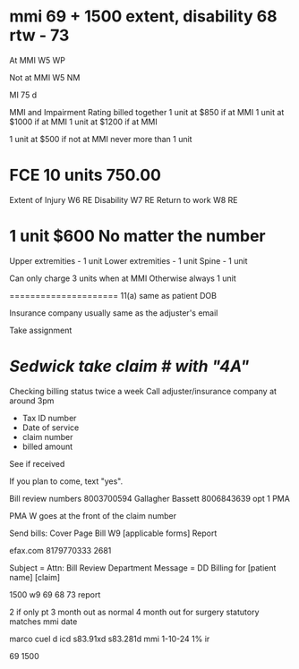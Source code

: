 mmi 69 + 1500
extent, disability 68
rtw - 73
===================
At MMI
W5 WP

Not at MMI
W5 NM

MI 75 d

MMI and Impairment Rating billed together
1 unit at $850 if at MMI
1 unit at $1000 if at MMI
1 unit at $1200 if at MMI

1 unit at $500 if not at MMI
never more than 1 unit

FCE
10 units
750.00
====================
Extent of Injury W6 RE
Disability W7 RE
Return to work W8 RE

1 unit $600
No matter the number
=====================
Upper extremities - 1 unit
Lower extremities - 1 unit
Spine - 1 unit

Can only charge 3 units when at MMI
Otherwise always 1 unit

=====================
11(a) same as patient DOB

Insurance company usually same as the adjuster's email

Take assignment

*Sedwick take claim # with "4A"*
=====================
Checking billing status
twice a week
Call adjuster/insurance company at around 3pm
 -   Tax ID number
 -   Date of service
 -   claim number
 -   billed amount

 See if received



If you plan to come, text "yes".


Bill review numbers
8003700594 Gallagher Bassett
8006843639 opt 1 PMA


PMA W goes at the front of the claim number


Send bills:
Cover Page
Bill
W9
[applicable forms]
Report

efax.com
8179770333
2681

Subject = Attn: Bill Review Department
Message = DD Billing for [patient name]
            [claim]


1500
w9
69
68
73
report


2 if  only pt
3 month out as normal
4 month out for surgery
statutory matches mmi date

marco cuel
d icd
s83.91xd
s83.281d
mmi 1-10-24
1% ir

69
1500